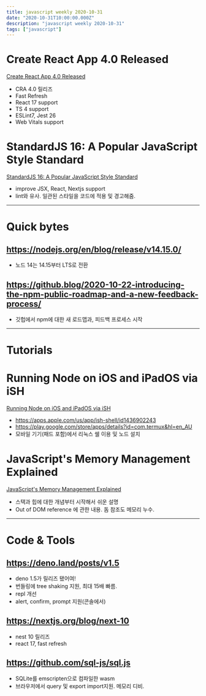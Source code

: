 ```yaml
---
title: javascript weekly 2020-10-31
date: "2020-10-31T10:00:00.000Z"
description: "javascript weekly 2020-10-31"
tags: ["javascript"]
---
```


# Create React App 4.0 Released
<a href="https://github.com/facebook/create-react-app/blob/master/CHANGELOG.md#400-2020-10-23" target="_blank">Create React App 4.0 Released</a>
- CRA 4.0 릴리즈
- Fast Refresh
- React 17 support
- TS 4 support
- ESLint7, Jest 26
- Web Vitals support

# StandardJS 16: A Popular JavaScript Style Standard
<a href="https://standardjs.com/changelog.html#1600---2020-10-28" target="_blank">StandardJS 16: A Popular JavaScript Style Standard</a>
- improve JSX, React, Nextjs support
- lint와 유사. 일관된 스타일을 코드에 적용 및 경고해줌.
<hr>

# Quick bytes

## https://nodejs.org/en/blog/release/v14.15.0/
- 노드 14는 14.15부터 LTS로 전환

## https://github.blog/2020-10-22-introducing-the-npm-public-roadmap-and-a-new-feedback-process/
- 깃헙에서 npm에 대한 새 로드맵과, 피드백 프로세스 시작

<hr>

# Tutorials

# Running Node on iOS and iPadOS via iSH
<a href="https://2ality.com/2020/10/ish-node-ios.html" target="_blank">Running Node on iOS and iPadOS via iSH</a>
- https://apps.apple.com/us/app/ish-shell/id1436902243
- https://play.google.com/store/apps/details?id=com.termux&hl=en_AU
- 모바일 기기(패드 포함)에서 리눅스 쉘 이용 및 노드 설치

# JavaScript's Memory Management Explained
<a href="https://felixgerschau.com/javascript-memory-management/" target="_blank">JavaScript's Memory Management Explained</a>
- 스택과 힙에 대한 개념부터 시작해서 쉬운 설명
- Out of DOM reference 에 관한 내용. 돔 참조도 메모리 누수.

<hr>

# Code & Tools

## https://deno.land/posts/v1.5
- deno 1.5가 릴리즈 됐어여!
- 번들링에 tree shaking 지원, 최대 15배 빠름.
- repl 개선
- alert, confirm, prompt 지원(콘솔에서)

## https://nextjs.org/blog/next-10
- nest 10 릴리즈
- react 17, fast refresh

## https://github.com/sql-js/sql.js
- SQLite를 emscripten으로 컴파일한 wasm
- 브라우저에서 query 및 export import지원. 메모리 디비.